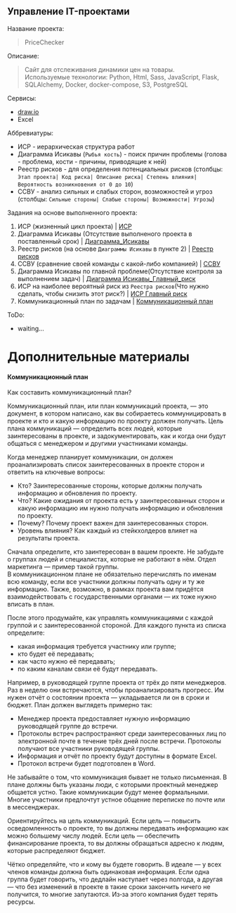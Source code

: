 Управление IT-проектами
----

Название проекта:
> PriceChecker

Описание:
> Сайт для отслеживания динамики цен на товары. <br>
> Используемые технологии: Python, Html, Sass, JavaScript, Flask, SQLAlchemy, Docker, docker-compose, S3, PostgreSQL

Сервисы:
- [draw.io](https://app.diagrams.net/)
- Excel

Аббревиатуры:
- ИСР - иерархическая структура работ
- Диаграмма Исикавы (```Рыбья кость```) - поиск причин проблемы (голова - проблема, кости - причины, приводящие к ней)
- Реестр рисков - для определения потенциальных рисков (столбцы: ```Этап проекта| Код риска| Описание риска| Степень влияния| Вероятность возникновения от 0 до 10```)
- ССВУ - анализ сильных и слабых сторон, возможностей и угроз (столбцы: ```Сильные стороны| Слабые стороны| Возможности| Угрозы```)

Задания на основе выполненного проекта:
1. ИСР (жизненный цикл проекта) | [ИСР](ИСР.drawio)
2. Диаграмма Исикавы (Отсутствие выполненого проекта в поставленный срок) | [Диаграмма_Исикавы](Диаграмма_Исикавы.drawio)
3. Реестр рисков (на основе ```Диаграммы Исикавы``` в пункте 2) | [Реестр рисков](Реестр_рисков.xlsx)
4. ССВУ (сравнение своей команды с какой-либо компанией) | [ССВУ](ССВУ.xlsx)
5. Диаграмма Исикавы по главной проблеме(Отсутствие контроля за выполнением задач) | [Диаграмма Исикавы_Главный_риск](Диаграмма_Исикавы_Главный_риск.drawio)
6. ИСР на наиболее вероятный риск из ```Реестра рисков```(Что нужно сделать, чтобы снизить этот риск?) | [ИСР Главный риск](ИСР_Главный_риск.drawio)
7. Коммуникационный план по задачам | [Коммуникационный план](Коммуникационный_план.xlsx)

ToDo:
- waiting...


# Дополнительные материалы

#### Коммуникационный план
Как составить коммуникационный план?

Коммуникационный план, или план коммуникаций проекта, — это документ, в котором написано, как вы собираетесь коммуницировать в проекте и кто и какую информацию по проекту должен получать. Цель плана коммуникаций — определить всех людей, которые заинтересованы в проекте, и задокументировать, как и когда они будут общаться с менеджером и другими участниками команды. 			

Когда менеджер планирует коммуникации, он должен проанализировать список заинтересованных в проекте сторон и ответить на ключевые вопросы: 	

- Кто? Заинтересованные стороны, которые должны получать информацию и обновления по проекту.
- Что? Какие ожидания от проекта есть у заинтересованных сторон и какую информацию им нужно получать информацию и обновления по проекту.
- Почему? Почему проект важен для заинтересованных сторон.
- Уровень влияния? Как каждый из стейкхолдеров влияет на результаты проекта.

Сначала определите, кто заинтересован в вашем проекте. Не забудьте о группах людей и специалистах, которые не работают в нём. Отдел маркетинга — пример такой группы. 			
В коммуникационном плане не обязательно перечислять по именам всю команду, если все участники должны получать одну и ту же информацию. Также, возможно, в рамках проекта вам придётся взаимодействовать с государственными органами — их тоже нужно вписать в план. 			

После этого продумайте, как управлять коммуникациями с каждой группой и с заинтересованной стороной. Для каждого пункта из списка определите: 			
- какая информация требуется участнику или группе;
- кто будет её передавать;
- как часто нужно её передавать;
- по каким каналам связи её будут передавать.

Например, в руководящей группе проекта от трёх до пяти менеджеров. Раз в неделю они встречаются, чтобы проанализировать прогресс. Им нужен отчёт о состоянии проекта — укладывается ли он в сроки и бюджет. План должен выглядеть примерно так: 			
- Менеджер проекта предоставляет нужную информацию руководящей группе до встречи.
- Протоколы встреч распространяют среди заинтересованных лиц по электронной почте в течение трёх дней после встречи. Протоколы получают все участники руководящей группы.
- Информация и отчёт по проекту будут доступны в формате Excel.
- Протокол встречи будет подготовлен в Word.

Не забывайте о том, что коммуникация бывает не только письменная. В плане должны быть указаны люди, с которыми проектный менеджер общается устно. Такие коммуникации будут менее формальными. Многие участники предпочтут устное общение переписке по почте или в мессенджерах. 			

Ориентируйтесь на цель коммуникаций. Если цель — повысить осведомленность о проекте, то вы должны передавать информацию как можно большему числу людей. Если цель — обеспечить финансирование проекта, то вы должны обращаться адресно к людям, которые распределяют бюджет. 			

Чётко определяйте, что и кому вы будете говорить. В идеале — у всех членов команды должна быть одинаковая информация. Если одна группа будет говорить, что дедлайн наступает через полгода, а другая — что без изменений в проекте в такие сроки закончить ничего не получится, то многие запутаются. Из‑за этого компания будет терять ресурсы. 	


